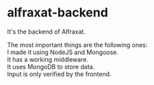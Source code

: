 # alfraxat-backend
It's the backend of Alfraxat.

The most important things are the following ones:<br>
I made it using NodeJS and Mongoose.<br>
It has a working middleware.<br>
It uses MongoDB to store data.<br>
Input is only verified by the frontend.
